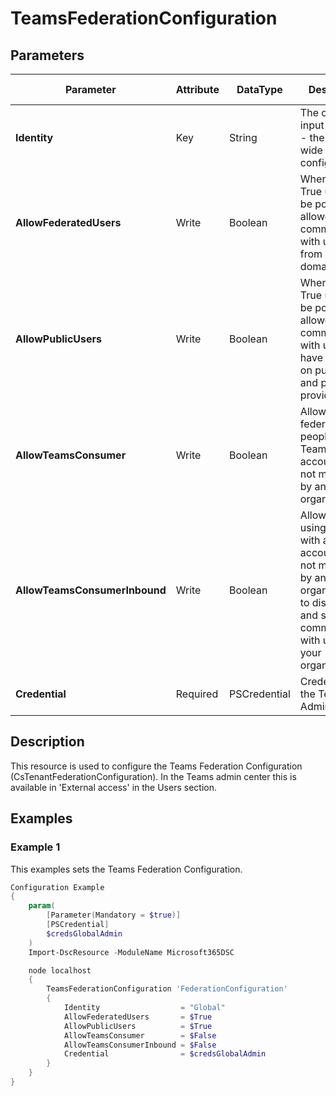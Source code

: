 ﻿# TeamsFederationConfiguration

## Parameters

| Parameter | Attribute | DataType | Description | Allowed Values |
| --- | --- | --- | --- | --- |
| **Identity** | Key | String | The only valid input is Global - the tenant wide configuration |Global|
| **AllowFederatedUsers** | Write | Boolean | When set to True users will be potentially allowed to communicate with users from other domains. ||
| **AllowPublicUsers** | Write | Boolean | When set to True users will be potentially allowed to communicate with users who have accounts on public IM and presence providers. ||
| **AllowTeamsConsumer** | Write | Boolean | Allows federation with people using Teams with an account that's not managed by an organization. ||
| **AllowTeamsConsumerInbound** | Write | Boolean | Allows people using Teams with an account that's not managed by an organization, to discover and start communication with users in your organization. ||
| **Credential** | Required | PSCredential | Credentials of the Teams Admin ||

## Description

This resource is used to configure the Teams Federation Configuration (CsTenantFederationConfiguration).
In the Teams admin center this is available in 'External access' in the Users section.

## Examples

### Example 1

This examples sets the Teams Federation Configuration.

```powershell
Configuration Example
{
    param(
        [Parameter(Mandatory = $true)]
        [PSCredential]
        $credsGlobalAdmin
    )
    Import-DscResource -ModuleName Microsoft365DSC

    node localhost
    {
        TeamsFederationConfiguration 'FederationConfiguration'
        {
            Identity                  = "Global"
            AllowFederatedUsers       = $True
            AllowPublicUsers          = $True
            AllowTeamsConsumer        = $False
            AllowTeamsConsumerInbound = $False
            Credential                = $credsGlobalAdmin
        }
    }
}
```

